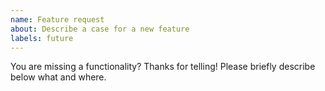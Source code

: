 ```yaml
---
name: Feature request
about: Describe a case for a new feature
labels: future
---
```


You are missing a functionality? Thanks for telling! Please briefly describe below what and where.
